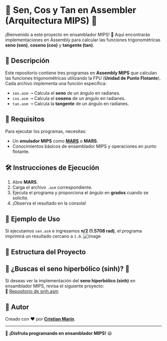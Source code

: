 # 🌟 Sen, Cos y Tan en Assembler (Arquitectura MIPS) 🌟

¡Bienvenido a este proyecto en ensamblador MIPS! 🚀 Aquí encontrarás implementaciones en Assembly para calcular las funciones trigonométricas **seno (sen)**, **coseno (cos)** y **tangente (tan)**.

## 📜 Descripción

Este repositorio contiene tres programas en **Assembly MIPS** que calculan las funciones trigonométricas utilizando la FPU (**Unidad de Punto Flotante**). Cada archivo implementa una función específica:

- `sen.asm` ➝ Calcula el **seno** de un ángulo en radianes.
- `cos.asm` ➝ Calcula el **coseno** de un ángulo en radianes.
- `tan.asm` ➝ Calcula la **tangente** de un ángulo en radianes.

## 🚀 Requisitos

Para ejecutar los programas, necesitas:

- Un **emulador MIPS** como [**MARS**](https://www.softpedia.com/get/Programming/Coding-languages-Compilers/Vollmar-MARS.shtml) o **MARS**.
- Conocimientos básicos de ensamblador MIPS y operaciones en punto flotante.

## 🛠️ Instrucciones de Ejecución

1. Abre **MARS**.
2. Carga el archivo `.asm` correspondiente.
3. Ejecuta el programa y proporciona el ángulo en **grados** cuando se solicite.
4. ¡Observa el resultado en la consola!

## 📌 Ejemplo de Uso

Si ejecutamos `sen.asm` e ingresamos **π/2 (1.5708 rad)**, el programa imprimirá un resultado cercano a `1.0`.
![image](https://github.com/user-attachments/assets/8e995afd-3361-4301-a494-5f60345fcade)


## 📂 Estructura del Proyecto


## 📎 ¿Buscas el seno hiperbólico (sinh)? 🤔

Si deseas ver la implementación del **seno hiperbólico (sinh)** en ensamblador MIPS, revisa el siguiente proyecto:  
🔗 [Repositorio de sinh.asm](https://github.com/cristiancamilo62/senh_cosh_tanh_assembler_arquitectura-_MIPS)

## 🤖 Autor

Creado con ❤️ por **[Cristian Marín](https://github.com/cristianmarin5062)**.

---

🚀 **¡Disfruta programando en ensamblador MIPS!** 😃


